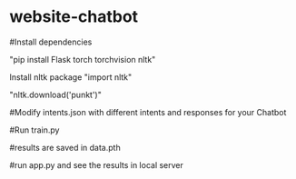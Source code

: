 # website-chatbot

#Install dependencies

"pip install Flask torch torchvision nltk"

Install nltk package
"import nltk"

"nltk.download('punkt')"

#Modify intents.json with different intents and responses for your Chatbot

#Run train.py

#results are saved in data.pth

#run app.py and see the results in local server
